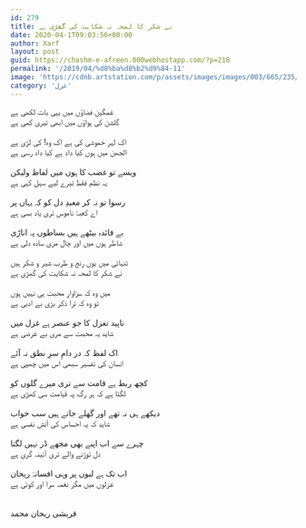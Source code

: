 ```yaml
---
id: 279
title: نے شکر کا لمحہ نہ شکایت کی گھڑی ہے
date: 2020-04-1T09:03:56+00:00
author: Xarf
layout: post
guid: https://chashm-e-afreen.000webhostapp.com/?p=218
permalink: '/2019/04/%d8%ba%d8%b2%d9%84-11'
image: 'https://cdnb.artstation.com/p/assets/images/images/003/665/235/large/rupam-c-tig-the-secret-temple-of-shiva-6-the-king-of-all-temples-v3.jpg?1476199903'
category: 'غزل'
---
```

غمگین فضاؤں میں یہی بات لکھی ہے<br/>
گلشن کی ہواؤں میں ابھی تیری کمی ہے<br/>
<br/>
اک لہر خموشی کی ہے اک وہ! کی لڑی ہے<br/>
الجھن میں ہوں کیا داد ہے کیا داد رسی ہے<br/>
<br/>
ویسے تو غضب کا ہوں میں لفاظ ولیکن<br/>
یہ نظم فقط تیرے لیے سہل کہی ہے<br/>
<br/>
رسوا تو نہ کر معبدِ دل کو کہ یہاں پر<br/>
اے کعبۂ ناموس تری یاد بسی ہے<br/>
<br/>
بے فائدہ بیٹھے ہیں بساطوں پہ اناڑی<br/>
شاطر ہوں میں اور چال مری سادہ دلی ہے<br/>
<br/>
تنہائی میں یوں رنج و طرب شیر و شکر ہیں<br/>
نے شکر کا لمحہ نہ شکایت کی گھڑی ہے<br/>
<br/>
میں وہ کہ سزاوارِ محبت ہی نہیں ہوں<br/>
تو وہ کہ ترا ذکر بڑی بے ادبی ہے<br/>
<br/>
ناپید تغزل کا جو عنصر ہے غزل میں<br/>
شاید یہ محبت سے مری بے غرضی ہے<br/>
<br/>
اک لفظ کہ در دامِ سرِ نطق نہ آئے<br/>
انسان کی تفسیر سبھی اس میں چھپی ہے<br/>
<br/>
کچھ ربط ہے قامت سے تری میرے گلوں کو<br/>
لگتا ہے کہ ہر رگ پہ قیامت سی کھڑی ہے<br/>
<br/>
دیکھے ہی نہ تھے اور گھلے جاتے ہیں سب خواب<br/>
شاید کہ یہ احساس کی آتش نفسی ہے<br/>
<br/>
چہرے سے اب اپنے بھی مجھے ڈر نہیں لگتا<br/>
دل توڑنے والے تری آئینہ گری ہے<br/>
<br/>
اب تک ہے لبوں پر وہی افسانۂ ریحان<br/>
غزلوں میں مگر نغمہ سرا اور کوئی ہے<br/>
<br/>
<br/>
قریشی ریحان محمد